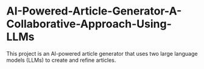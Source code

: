 # AI-Powered-Article-Generator-A-Collaborative-Approach-Using-LLMs
This project is an AI-powered article generator that uses two large language models (LLMs) to create and refine articles. 
